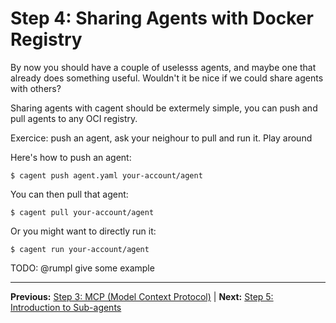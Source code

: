 # Step 4: Sharing Agents with Docker Registry

By now you should have a couple of uselesss agents, and maybe one that already
does something useful. Wouldn't it be nice if we could share agents with others?

Sharing agents with cagent should be extermely simple, you can push and pull
agents to any OCI registry.

Exercice: push an agent, ask your neighour to pull and run it. Play around

Here's how to push an agent:

```console
$ cagent push agent.yaml your-account/agent
```

You can then pull that agent:

```console
$ cagent pull your-account/agent
```

Or you might want to directly run it:

```console
$ cagent run your-account/agent
```

TODO: @rumpl give some example

---

**Previous:** [Step 3: MCP (Model Context Protocol)](step3_mcp.md) | **Next:** [Step 5: Introduction to Sub-agents](step5_sub_agents.md)
